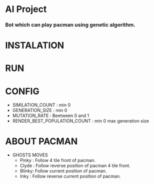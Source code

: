 # AI Project
### Bot which can play pacman using genetic algorithm.
# INSTALATION 

# RUN

# CONFIG
 * SIMILATION_COUNT : min 0
 * GENERATION_SIZE : min 0
 * MUTATION_RATE : Beetween 0 and 1
 * RENDER_BEST_POPULATION_COUNT : min 0 max generation size

# ABOUT PACMAN
* GHOSTS MOVES
    * Pinky : Follow 4 tile front of pacman.
    * Clyde : Follow reverse position of pacman 4 tile front.
    * Blinky: Follow current position of pacman.
    * Inky :  Follow reverse current position of pacman.